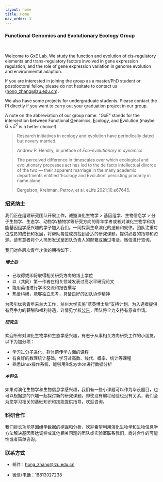 ```yaml
---
layout: home
title: Home
nav_order: 1
---
```


### Functional Genomics and Evolutionary Ecology Group

<br/>

Welcome to GxE Lab. We study the function and evolution of cis-regulatory elements and trans-regulatory factors involved in gene expression regulation, and the role of gene expression variation in genome evolution and environmental adaption.

If you are interested in joining the group as a master/PhD student or postdoctoral fellow, please do not hesitate to contact us (hong_zhang@lzu.edu.cn).

We also have some projects for undergraduate students. Please contact the PI directly if you want to carry out your graduation project in our group. 



A note on the abbreviation of our group name: "GxE" stands for the intersection between Functional <ins>G</ins>enomics, <ins>E</ins>cology, and <ins>E</ins>volution (maybe $G\times E^2$ is a better choice!).



> Research initiatives in ecology and evolution have periodically dated but nevery married.
>
>  Andrew P. Hendry, in preface of *Eco-evolutionary in dynamics*

> The perceived difference in timescales over which ecological and evolutionary processes act has led to the de facto intellectual divorce of the two — their apparent marriage in the many academic departments entitled ‘Ecology and Evolution’ persisting primarily in name alone.
>
> Bergelson, Kreitman, Petrov, et al. eLife 2021;10:e67646.



### 招贤纳士

我们正在组建研究团队开展工作，诚邀演化生物学 > 基因组学、生物信息学 > 分子生物学、生态学、动物学/植物学等研究方向的青年学者或者对演化生物学和功能基因组学感兴趣的学子加入我们，一同探索生命演化的逻辑和规律。团队注重每位成员的成长和发展，将帮助每位成员找到合适的研究课题，提供必要的指导和资源。请有意者将个人简历发送至团队负责人的邮箱或通过电话、微信进行咨询。<br/>

我们对各层次青年才俊的期待如下：

##### 博士后

- 已取得或即将取得相关研究方向的博士学位
- 以（共同）第一作者在相关领域发表过高水平研究论文
- 能用英语进行学术交流和报告撰写
- 热爱科研，能够独立思考，具备良好的团队协作精神

为吸引优秀青年来兰大工作，兰州大学实施”萃英博士后“支持计划，为入选者提供有竞争力的薪酬和福利待遇，详情见学校[公告](http://jobs.lzu.edu.cn/details.jsp?urltype=news.NewsContentUrl&wbtreeid=1185&wbnewsid=1125)，团队将全力支持有意者申请。

##### 研究生

欢迎所有对演化生物学和生态学感兴趣，有志于从事相关方向研究工作的小朋友。以下为加分项：

- 学习过分子进化、群体遗传学方面的课程
- 有良好的数理统计基础，学习过高数、线代、概率、统计等课程
- 熟悉Linux操作系统，能够用R或python进行数据分析

##### 本科生

如果对演化生物学和生物信息学感兴趣，我们有一些小课题可以作为毕设题目，也可以根据您的兴趣一起探讨新的研究课题。即使没有编程经验也没有关系，我们会为您学习相关的基础知识和技能提供指导，欢迎咨询。



### 科研合作

我们擅长功能基因组学数据的挖掘和分析，欢迎希望利用演化生物学和生物信息学方法解决基因表达调控或其他相关问题的团队或实验室联系我们，商讨合作的可能性或者简单咨询。



### 联系方式

- 邮件：hong_zhang@lzu.edu.cn

- 微信/电话：18813027238

